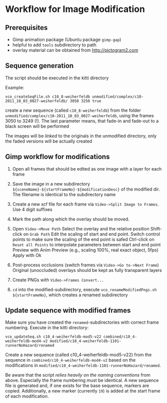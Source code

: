 # Workflow for Image Modification

## Prerequisites

* Gimp animation package (Ubuntu package ``gimp-gap``)
* helpful to add ``tools`` subdirectory to path
* overlay material can be obtained from http://pictogram2.com

## Sequence generation

The script should be executed in the kitti directory

Example:
```
vco_createSeqFile.sh c10_8-weiherfeldb unmodified/complex/c10-2011_10_03_0027-weiherfeldb/ 3050 3250 true
```

create a new sequence (called ``c10_8-weiherfeldb``) from the folder ``unmodified/complex/c10-2011_10_03_0027-weiherfeldb``, using the frames 3050 to 3249 (!). The last parameter means, that fade-in and fade-out to a black screen will be performed

The images will be *linked* to the originals in the unmodified directory, only the faded versions will be actually created

## Gimp workflow for modifications

1. Open all frames that should be edited as one image with a layer for each frame

2. Save the image in a new subdirectory ``${sceneName}-${startFrameNo}-${modificationDesc}`` of the modified dir. The filename is identical to the subdirectory name

3. Create a new xcf file for each frame via ``Video->Split Image to Frames``. Use 4 digit suffixes

4. Mark the path along which the overlay should be moved.

5. Open ``Video->Move Path``
   Select the overlay and the relative position
   Shift-click on ``Grab Path``
   Edit the scaling of start and end point. Switch control points to make sure the scaling of the end point is safed
   Ctrl-click on ``Reset all Points`` to interpolate parameters between start and end point
   Preview with Anim Preview (e.g., scaling 100%, real exact object, 5fps)
   Apply with Ok

6. Post-process occlusions (switch frames via ``Video->Go to->Next Frame``)
   Original (unoccluded) overlays should be kept as fully transparent layers

7. Create PNGs with ``Video->Frames Convert...``

8. ``cd`` into the modified-subdirectory, execute ``vco_renameModifiedPngs.sh ${startFrameNo}``, which creates a renamed subdirectory

## Update sequence with modified frames

Make sure you have created the ``renamed``-subdirectories with correct frame numbering.
Execute in the kitti directory:
```
vco_updateSeq.sh c10_4-weiherfeldb-mod5-v22 combined/c10_4-weiherfeldb-mod4-v2 modified/c10_4-weiherfeldb-1101-runnerNoHazard/renamed
```

Create a new sequence (called c10_4-weiherfeldb-mod5-v22) from the sequence in ``combined/c10_4-weiherfeldb-mod4-v2`` based on the modifications in ``modified/c10_4-weiherfeldb-1101-runnerNoHazard/renamed``.

Be aware that the script *relies heavily on the naming conventions* from above. Especially the frame numbering must be identical.
A new sequence file is generated and, if one exists for the base sequence, markers are copied.
Additionally, a new marker (currently ``19``) is added at the start frame of each modification.
